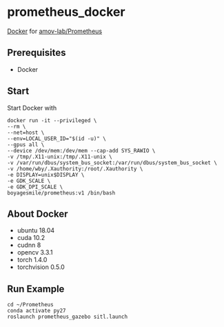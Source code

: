 # prometheus_docker
[Docker](https://registry.hub.docker.com/repository/docker/boyagesmile/prometheus) for [amov-lab/Prometheus](https://github.com/amov-lab/Prometheus) 

## Prerequisites
- Docker

## Start
Start Docker with 
```
docker run -it --privileged \
--rm \
--net=host \
--env=LOCAL_USER_ID="$(id -u)" \
--gpus all \
--device /dev/mem:/dev/mem --cap-add SYS_RAWIO \
-v /tmp/.X11-unix:/tmp/.X11-unix \
-v /var/run/dbus/system_bus_socket:/var/run/dbus/system_bus_socket \
-v /home/wby/.Xauthority:/root/.Xauthority \
-e DISPLAY=unix$DISPLAY \
-e GDK_SCALE \
-e GDK_DPI_SCALE \
boyagesmile/prometheus:v1 /bin/bash
```
## About Docker
* ubuntu 18.04
* cuda 10.2
* cudnn 8
* opencv 3.3.1
* torch 1.4.0
* torchvision 0.5.0

## Run Example
```
cd ~/Prometheus
conda activate py27
roslaunch prometheus_gazebo sitl.launch
```
